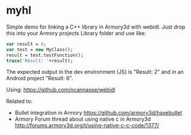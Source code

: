 # myhl
Simple demo for linking a C++ library in Armory3d with webidl.
Just drop this into your Armory projects Library folder and use like:

```haxe
var result = 0;
var test = new MyClass();
result = test.testFunction();
trace('Result: '+result);
```

The expected output in the dev environment (JS) is 
"Result: 2" 
and in an Android project 
"Result: 6".



Using:
https://github.com/ncannasse/webidl

Related to:
- Bullet integration in Armory https://github.com/armory3d/haxebullet
- Armory Forum thread about using native c in Armory3d http://forums.armory3d.org/t/using-native-c-c-code/1377/
